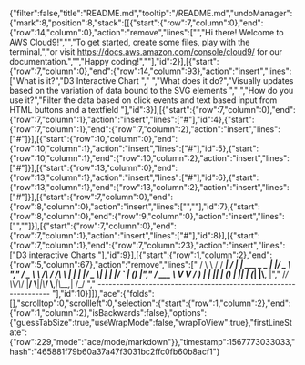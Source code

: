 {"filter":false,"title":"README.md","tooltip":"/README.md","undoManager":{"mark":8,"position":8,"stack":[[{"start":{"row":7,"column":0},"end":{"row":14,"column":0},"action":"remove","lines":["","Hi there! Welcome to AWS Cloud9!","","To get started, create some files, play with the terminal,","or visit https://docs.aws.amazon.com/console/cloud9/ for our documentation.","","Happy coding!",""],"id":2}],[{"start":{"row":7,"column":0},"end":{"row":14,"column":93},"action":"insert","lines":["What is it?","D3 Interactive Chart "," ","What does it do?","Visually updates based on the variation of data bound to the SVG elements "," ","How do you use it?","Filter the data based on click events and text based input from HTML buttons and a textfield "],"id":3}],[{"start":{"row":7,"column":0},"end":{"row":7,"column":1},"action":"insert","lines":["#"],"id":4},{"start":{"row":7,"column":1},"end":{"row":7,"column":2},"action":"insert","lines":["#"]}],[{"start":{"row":10,"column":0},"end":{"row":10,"column":1},"action":"insert","lines":["#"],"id":5},{"start":{"row":10,"column":1},"end":{"row":10,"column":2},"action":"insert","lines":["#"]}],[{"start":{"row":13,"column":0},"end":{"row":13,"column":1},"action":"insert","lines":["#"],"id":6},{"start":{"row":13,"column":1},"end":{"row":13,"column":2},"action":"insert","lines":["#"]}],[{"start":{"row":7,"column":0},"end":{"row":8,"column":0},"action":"insert","lines":["",""],"id":7},{"start":{"row":8,"column":0},"end":{"row":9,"column":0},"action":"insert","lines":["",""]}],[{"start":{"row":7,"column":0},"end":{"row":7,"column":1},"action":"insert","lines":["#"],"id":8}],[{"start":{"row":7,"column":1},"end":{"row":7,"column":23},"action":"insert","lines":["D3 interactive Charts "],"id":9}],[{"start":{"row":1,"column":2},"end":{"row":5,"column":67},"action":"remove","lines":["      / \\ \\      / / ___|   / ___| | ___  _   _  __| |/ _ \\ ","       / _ \\ \\ /\\ / /\\___ \\  | |   | |/ _ \\| | | |/ _` | (_) |","      / ___ \\ V  V /  ___) | | |___| | (_) | |_| | (_| |\\__, |","     /_/   \\_\\_/\\_/  |____/   \\____|_|\\___/ \\__,_|\\__,_|  /_/ "," ----------------------------------------------------------------- "],"id":10}]]},"ace":{"folds":[],"scrolltop":0,"scrollleft":0,"selection":{"start":{"row":1,"column":2},"end":{"row":1,"column":2},"isBackwards":false},"options":{"guessTabSize":true,"useWrapMode":false,"wrapToView":true},"firstLineState":{"row":229,"mode":"ace/mode/markdown"}},"timestamp":1567773033033,"hash":"465881f79b60a37a47f3031bc2ffc0fb60b8acf1"}